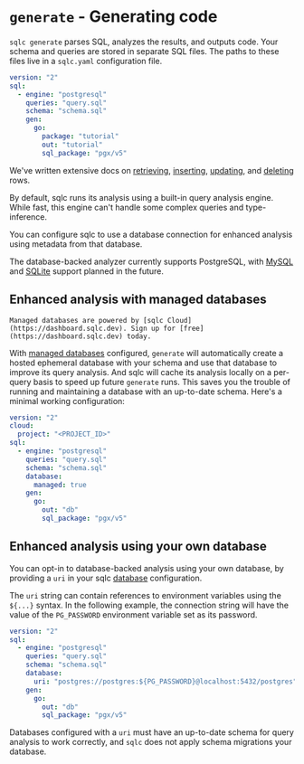 # `generate` - Generating code

`sqlc generate` parses SQL, analyzes the results, and outputs code. Your schema and queries are stored in separate SQL files. The paths to these files live in a `sqlc.yaml` configuration file.

```yaml
version: "2"
sql:
  - engine: "postgresql"
    queries: "query.sql"
    schema: "schema.sql"
    gen:
      go:
        package: "tutorial"
        out: "tutorial"
        sql_package: "pgx/v5"
```

We've written extensive docs on [retrieving](select.md), [inserting](insert.md),
[updating](update.md), and [deleting](delete.md) rows. 

By default, sqlc runs its analysis using a built-in query analysis engine. While fast, this engine can't handle some complex queries and type-inference.

You can configure sqlc to use a database connection for enhanced analysis using metadata from that database.

The database-backed analyzer currently supports PostgreSQL, with [MySQL](https://github.com/sqlc-dev/sqlc/issues/2902) and [SQLite](https://github.com/sqlc-dev/sqlc/issues/2903)
support planned in the future.

## Enhanced analysis with managed databases

```{note}
Managed databases are powered by [sqlc Cloud](https://dashboard.sqlc.dev). Sign up for [free](https://dashboard.sqlc.dev) today.
```

With [managed databases](managed-databases.md) configured, `generate` will automatically create a hosted ephemeral database with your
schema and use that database to improve its query analysis. And sqlc will cache its analysis locally
on a per-query basis to speed up future `generate` runs. This saves you the trouble of running and maintaining a database with
an up-to-date schema. Here's a minimal working configuration:

```yaml
version: "2"
cloud:
  project: "<PROJECT_ID>"
sql:
  - engine: "postgresql"
    queries: "query.sql"
    schema: "schema.sql"
    database:
      managed: true
    gen:
      go:
        out: "db"
        sql_package: "pgx/v5"
```

## Enhanced analysis using your own database

You can opt-in to database-backed analysis using your own database, by providing a `uri` in your sqlc
[database](../reference/config.md#database) configuration.

The `uri` string can contain references to environment variables using the `${...}`
syntax. In the following example, the connection string will have the value of
the `PG_PASSWORD` environment variable set as its password.

```yaml
version: "2"
sql:
  - engine: "postgresql"
    queries: "query.sql"
    schema: "schema.sql"
    database:
      uri: "postgres://postgres:${PG_PASSWORD}@localhost:5432/postgres"
    gen:
      go:
        out: "db"
        sql_package: "pgx/v5"
```

Databases configured with a `uri` must have an up-to-date schema for query analysis to work correctly, and `sqlc` does not apply schema migrations your database.
